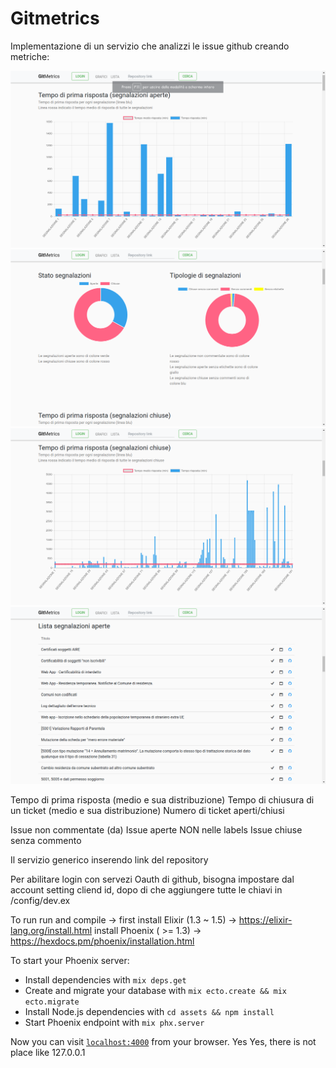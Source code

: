 # Gitmetrics

Implementazione di un servizio che analizzi le issue github creando metriche:

![alt text](https://raw.githubusercontent.com/FelisOrion/anpr-github-metrics/master/doc/assets/screen1.png)
![alt text](https://raw.githubusercontent.com/FelisOrion/anpr-github-metrics/master/doc/assets/screen2.png)
![alt text](https://raw.githubusercontent.com/FelisOrion/anpr-github-metrics/master/doc/assets/screen3.png)
![alt text](https://raw.githubusercontent.com/FelisOrion/anpr-github-metrics/master/doc/assets/screen4.png)

Tempo di prima risposta (medio e sua distribuzione)
Tempo di chiusura di un ticket (medio e sua distribuzione)
Numero di ticket aperti/chiusi

Issue non commentate (da)
Issue aperte NON nelle labels
Issue chiuse senza commento


Il servizio generico inserendo link del repository

Per abilitare login con servezi Oauth di github, bisogna impostare dal account setting cliend id, dopo di che aggiungere tutte le chiavi in /config/dev.ex

To run run and compile ->
first
install Elixir (1.3 ~ 1.5) -> https://elixir-lang.org/install.html
install Phoenix ( >= 1.3) -> https://hexdocs.pm/phoenix/installation.html


To start your Phoenix server:

  * Install dependencies with `mix deps.get`
  * Create and migrate your database with `mix ecto.create && mix ecto.migrate`
  * Install Node.js dependencies with `cd assets && npm install`
  * Start Phoenix endpoint with `mix phx.server`

Now you can visit [`localhost:4000`](http://localhost:4000) from your browser.
Yes Yes, there is not place like 127.0.0.1
